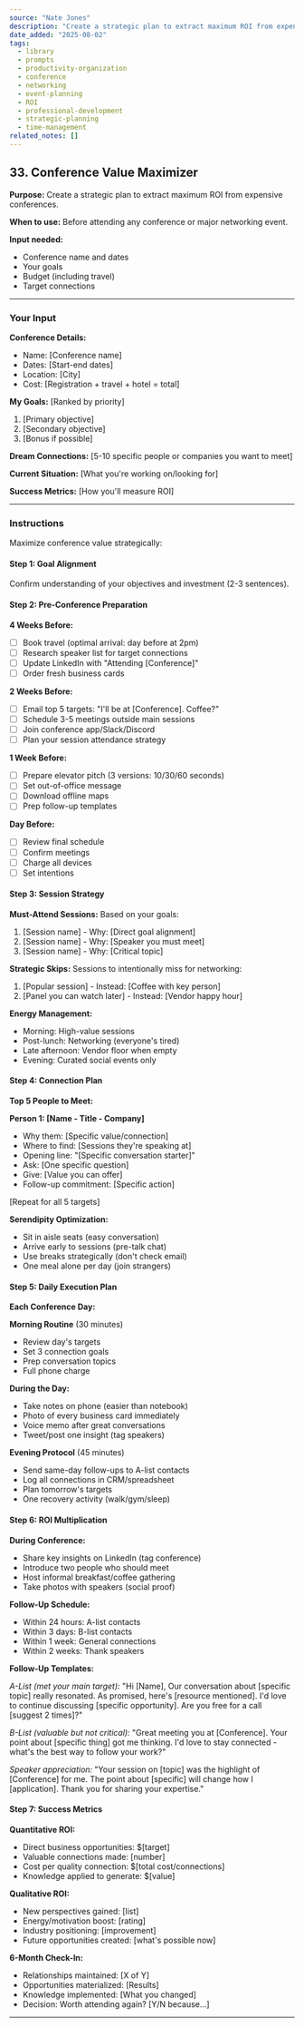 ```yaml
---
source: "Nate Jones"
description: "Create a strategic plan to extract maximum ROI from expensive conferences."
date_added: "2025-08-02"
tags:
  - library
  - prompts
  - productivity-organization
  - conference
  - networking
  - event-planning
  - ROI
  - professional-development
  - strategic-planning
  - time-management
related_notes: []
---
```

## 33. Conference Value Maximizer

**Purpose:** Create a strategic plan to extract maximum ROI from expensive conferences.

**When to use:** Before attending any conference or major networking event.

**Input needed:**

*   Conference name and dates
*   Your goals
*   Budget (including travel)
*   Target connections

---

### Your Input

**Conference Details:**

*   Name: [Conference name]
*   Dates: [Start-end dates]
*   Location: [City]
*   Cost: [Registration + travel + hotel = total]

**My Goals:** [Ranked by priority]

1.  [Primary objective]
2.  [Secondary objective]
3.  [Bonus if possible]

**Dream Connections:** [5-10 specific people or companies you want to meet]

**Current Situation:** [What you're working on/looking for]

**Success Metrics:** [How you'll measure ROI]

---

### Instructions

Maximize conference value strategically:

#### Step 1: Goal Alignment

Confirm understanding of your objectives and investment (2-3 sentences).

#### Step 2: Pre-Conference Preparation

**4 Weeks Before:**

*   [ ] Book travel (optimal arrival: day before at 2pm)
*   [ ] Research speaker list for target connections
*   [ ] Update LinkedIn with "Attending [Conference]"
*   [ ] Order fresh business cards

**2 Weeks Before:**

*   [ ] Email top 5 targets: "I'll be at [Conference]. Coffee?"
*   [ ] Schedule 3-5 meetings outside main sessions
*   [ ] Join conference app/Slack/Discord
*   [ ] Plan your session attendance strategy

**1 Week Before:**

*   [ ] Prepare elevator pitch (3 versions: 10/30/60 seconds)
*   [ ] Set out-of-office message
*   [ ] Download offline maps
*   [ ] Prep follow-up templates

**Day Before:**

*   [ ] Review final schedule
*   [ ] Confirm meetings
*   [ ] Charge all devices
*   [ ] Set intentions

#### Step 3: Session Strategy

**Must-Attend Sessions:** Based on your goals:

1.  [Session name] - Why: [Direct goal alignment]
2.  [Session name] - Why: [Speaker you must meet]
3.  [Session name] - Why: [Critical topic]

**Strategic Skips:** Sessions to intentionally miss for networking:

1.  [Popular session] - Instead: [Coffee with key person]
2.  [Panel you can watch later] - Instead: [Vendor happy hour]

**Energy Management:**

*   Morning: High-value sessions
*   Post-lunch: Networking (everyone's tired)
*   Late afternoon: Vendor floor when empty
*   Evening: Curated social events only

#### Step 4: Connection Plan

**Top 5 People to Meet:**

**Person 1: [Name - Title - Company]**

*   Why them: [Specific value/connection]
*   Where to find: [Sessions they're speaking at]
*   Opening line: "[Specific conversation starter]"
*   Ask: [One specific question]
*   Give: [Value you can offer]
*   Follow-up commitment: [Specific action]

[Repeat for all 5 targets]

**Serendipity Optimization:**

*   Sit in aisle seats (easy conversation)
*   Arrive early to sessions (pre-talk chat)
*   Use breaks strategically (don't check email)
*   One meal alone per day (join strangers)

#### Step 5: Daily Execution Plan

**Each Conference Day:**

**Morning Routine** (30 minutes)

*   Review day's targets
*   Set 3 connection goals
*   Prep conversation topics
*   Full phone charge

**During the Day:**

*   Take notes on phone (easier than notebook)
*   Photo of every business card immediately
*   Voice memo after great conversations
*   Tweet/post one insight (tag speakers)

**Evening Protocol** (45 minutes)

*   Send same-day follow-ups to A-list contacts
*   Log all connections in CRM/spreadsheet
*   Plan tomorrow's targets
*   One recovery activity (walk/gym/sleep)

#### Step 6: ROI Multiplication

**During Conference:**

*   Share key insights on LinkedIn (tag conference)
*   Introduce two people who should meet
*   Host informal breakfast/coffee gathering
*   Take photos with speakers (social proof)

**Follow-Up Schedule:**

*   Within 24 hours: A-list contacts
*   Within 3 days: B-list contacts
*   Within 1 week: General connections
*   Within 2 weeks: Thank speakers

**Follow-Up Templates:**

*A-List (met your main target):* "Hi [Name], Our conversation about [specific topic] really resonated. As promised, here's [resource mentioned]. I'd love to continue discussing [specific opportunity]. Are you free for a call [suggest 2 times]?"

*B-List (valuable but not critical):* "Great meeting you at [Conference]. Your point about [specific thing] got me thinking. I'd love to stay connected - what's the best way to follow your work?"

*Speaker appreciation:* "Your session on [topic] was the highlight of [Conference] for me. The point about [specific] will change how I [application]. Thank you for sharing your expertise."

#### Step 7: Success Metrics

**Quantitative ROI:**

*   Direct business opportunities: $[target]
*   Valuable connections made: [number]
*   Cost per quality connection: $[total cost/connections]
*   Knowledge applied to generate: $[value]

**Qualitative ROI:**

*   New perspectives gained: [list]
*   Energy/motivation boost: [rating]
*   Industry positioning: [improvement]
*   Future opportunities created: [what's possible now]

**6-Month Check-In:**

*   Relationships maintained: [X of Y]
*   Opportunities materialized: [Results]
*   Knowledge implemented: [What you changed]
*   Decision: Worth attending again? [Y/N because...]

---
